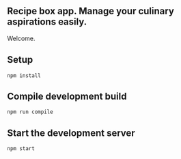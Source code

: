 Recipe box app. Manage your culinary aspirations easily.
---

Welcome.



Setup
---

```
npm install
```

Compile development build
---

```
npm run compile
```

Start the development server
---

```
npm start
```
